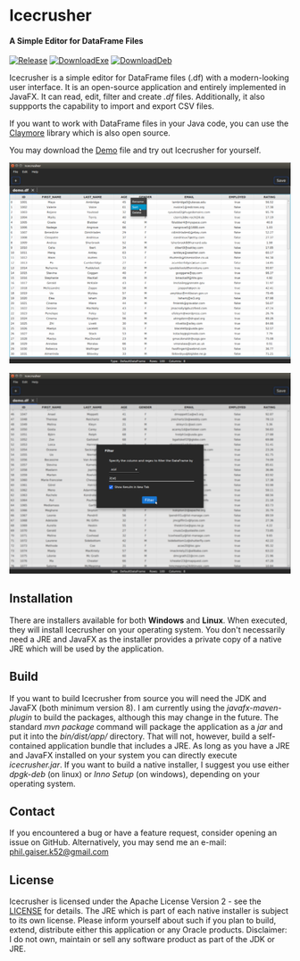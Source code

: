 # Icecrusher
#### A Simple Editor for DataFrame Files

[![Release](https://img.shields.io/badge/release-1.0.0-blue.svg)](https://github.com/kilo52/icecrusher/blob/master/release/) [![DownloadExe](https://img.shields.io/badge/Download_for_Windows-.exe-blue.svg)](https://github.com/kilo52/icecrusher/raw/master/release/windows/icecrusher-1.0.0.exe) [![DownloadDeb](https://img.shields.io/badge/Download_for_Linux-.deb-orange.svg)](https://github.com/kilo52/icecrusher/raw/master/release/linux/icecrusher-1.0.0.deb)

Icecrusher is a simple editor for DataFrame files (.df) with a modern-looking user interface. It is an open-source application and entirely implemented in JavaFX. It can read, edit, filter and create *.df* files. Additionally, it also suppports the capability to import and export CSV files.

If you want to work with DataFrame files in your Java code, you can use the [Claymore](https://github.com/kilo52/claymore/) library which is also open source.

You may download the [Demo](https://github.com/kilo52/icecrusher/raw/master/demo/demo.df) file and try out Icecrusher for yourself.

[![Screenshot1](demo/screenshot1.png)](demo/screenshot1.png)

[![Screenshot2](demo/screenshot2.png)](demo/screenshot2.png)

## Installation

There are installers available for both **Windows** and **Linux**. When executed, they will install Icecrusher on your operating system. 
You don't necessarily need a JRE and JavaFX as the installer provides a private copy of a native JRE which will be used by the application. 

## Build

If you want to build Icecrusher from source you will need the JDK and JavaFX (both minimum version 8).
I am currently using the *javafx-maven-plugin* to build the packages, although this may change in the future.
The standard *mvn package* command will package the application as a *jar* and put it into the *bin/dist/app/* directory. That will not, however, build a self-contained application bundle that includes a JRE. As long as you have a JRE and JavaFX installed on your system you can directly execute *icecrusher.jar*. If you want to build a native installer, I suggest you use either *dpgk-deb* (on linux) or *Inno Setup* (on windows), depending on your operating system.

## Contact

If you encountered a bug or have a feature request, consider opening an issue on GitHub.
Alternatively, you may send me an e-mail: phil.gaiser.k52@gmail.com

## License

Icecrusher is licensed under the Apache License Version 2 - see the [LICENSE](LICENSE) for details.
The JRE which is part of each native installer is subject to its own license. Please inform yourself about such if you plan to build, extend, distribute either this application or any Oracle products.
Disclaimer: I do not own, maintain or sell any software product as part of the JDK or JRE.


